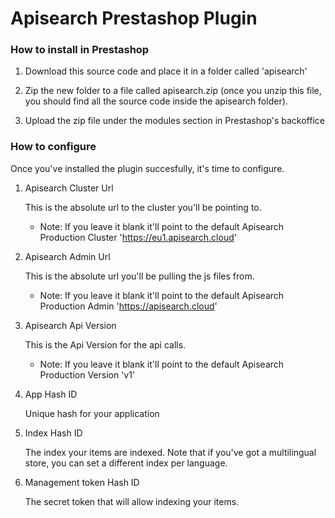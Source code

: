 # Apisearch Prestashop Plugin

### How to install in Prestashop

1. Download this source code and place it in a folder called 'apisearch'

2. Zip the new folder to a file called apisearch.zip (once you unzip this file, you should find all the source code inside the apisearch folder).

3. Upload the zip file under the modules section in Prestashop's backoffice

### How to configure

Once you've installed the plugin succesfully, it's time to configure.

1. Apisearch Cluster Url

    This is the absolute url to the cluster you'll be pointing to. 
    
    * Note: If you leave it blank it'll point to the default Apisearch Production Cluster 'https://eu1.apisearch.cloud'

2. Apisearch Admin Url

    This is the absolute url you'll be pulling the js files from.
    
    * Note: If you leave it blank it'll point to the default Apisearch Production Admin 'https://apisearch.cloud'

3. Apisearch Api Version

    This is the Api Version for the api calls.
    
    * Note: If you leave it blank it'll point to the default Apisearch Production Version 'v1'

4. App Hash ID

    Unique hash for your application

5. Index Hash ID

    The index your items are indexed. Note that if you've got a multilingual store, you can set a different index per language.

6. Management token Hash ID

    The secret token that will allow indexing your items.
